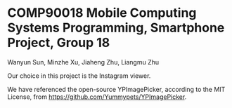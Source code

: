 # COMP90018 Mobile Computing Systems Programming, Smartphone Project, Group 18

Wanyun Sun, Minzhe Xu, Jiaheng Zhu, Liangmu Zhu

Our choice in this project is the Instagram viewer. 

We have referenced the open-source YPImagePicker, according to the MIT License, from https://github.com/Yummypets/YPImagePicker.
